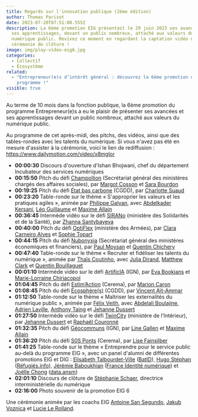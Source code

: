 ```yaml
---
title: Regards sur l'innovation publique (2ème édition)
author: Thomas Parisot
date: 2023-07-20T07:51:00.555Z
description: La 6ème promotion EIG présentait le 29 juin 2023 ses avancées et
  ses apprentissages, devant un public nombreux, attaché aux valeurs du
  numérique public. Revivez ce moment en regardant la captation vidéo de la
  cérémonie de clôture !
image: img/play-video-eig6.jpg
categories:
  - Collectif
  - Écosystème
related:
  - "Entrepreneur(e)s d’intérêt général : découvrez la 6ème promotion du
    programme !"
visible: true
---
```

Au terme de 10 mois dans la fonction publique, la 6ème promotion du programme Entrepreneur(e)s a eu le plaisir de présenter ses avancées et ses apprentissages devant un public nombreux, attaché aux valeurs du numérique public.

Au programme de cet après-midi, des pitchs, des vidéos, ainsi que des tables-rondes avec les talents du numérique. S﻿i vous n'avez pas été en mesure d'assister à la cérémonie, voici le lien de rediffusion : <https://www.dailymotion.com/video/x8mglor>

* **00:00:30** Discours d'ouverture d'Ishan Bhojwani, chef du département Incubateur des services numériques
* **00:15:50** Pitch du défi [Champollion](https://eig.etalab.gouv.fr/defis/champollion/) (Secrétariat général des ministères chargés des affaires sociales), par [Margot Cosson](https://eig.etalab.gouv.fr/personnes/margot-cosson/) et [Sara Bourdon](https://eig.etalab.gouv.fr/personnes/sara-bourdon/)
* **00:19:25** Pitch du défi [État bas carbone](https://eig.etalab.gouv.fr/defis/etat-bas-carbone/) (CGDD), par [Charlotte Suaud](https://eig.etalab.gouv.fr/personnes/charlotte-suaud/)
* **00:23:20** Table-ronde sur le thème « S'approprier les valeurs et les pratiques agiles », animée par [Philippe Galvan](https://eig.etalab.gouv.fr/personnes/philippe-galvan/), avec [Abdelkader Kersani](https://eig.etalab.gouv.fr/personnes/abdelkader-kersani/), [Léo Guillaume](https://eig.etalab.gouv.fr/personnes/leo-guillaume/) et [Maxime Allain](https://eig.etalab.gouv.fr/personnes/maxime-allain/)
* **00:36:45** Intermède vidéo sur le défi [SIRANo](https://eig.etalab.gouv.fr/defis/sirano/) (ministère des Solidarités et de la Santé), par [Zhanna Santybayeva](https://eig.etalab.gouv.fr/personnes/zhanna-santybayeva/)
* **00:40:00** Pitch du défi [OptiFlex](https://eig.etalab.gouv.fr/defis/optiflex/) (ministère des Armées), par [Clara Carneiro Alves](https://eig.etalab.gouv.fr/personnes/clara-carneiro-alves/) et [Sophie Topart](https://eig.etalab.gouv.fr/personnes/sophie-topart/)
* **00:44:15** Pitch du défi [Nubonyxia](https://eig.etalab.gouv.fr/defis/nubonyxia/) (Secrétariat général des ministères économiques et financiers), par [Paul Moysan](https://eig.etalab.gouv.fr/personnes/paul-moysan/) et [Quentin Chichery](https://eig.etalab.gouv.fr/personnes/quentin-chichery/)
* **00:47:40** Table-ronde sur le thème « Recruter et fidéliser les talents du numérique », animée par [Thaïs Coutinho](https://eig.etalab.gouv.fr/personnes/thais-coutinho/), avec [Julia Dirand](https://eig.etalab.gouv.fr/personnes/julia-dirand/), [Matthew Clark](https://eig.etalab.gouv.fr/personnes/matthew-clark/) et [Quentin Bouillaguet](https://eig.etalab.gouv.fr/personnes/quentin-bouillaguet/)
* **00:01:10** Intermède vidéo sur le défi [ArtificIA](https://eig.etalab.gouv.fr/defis/artificia/) (IGN), par [Eva Bookjans](https://eig.etalab.gouv.fr/personnes/eva-bookjans/) et [Marie-Lorraine Chiriacopol](https://eig.etalab.gouv.fr/personnes/marie-lorraine-chiriacopol/)
* **01:04:45** Pitch du défi [Estim’Action](https://eig.etalab.gouv.fr/defis/estim-action/) (Cerema), par [Marion Caron](https://eig.etalab.gouv.fr/personnes/marion-caron/)
* **01:08:45** Pitch du défi [Écosphère(s)](https://eig.etalab.gouv.fr/defis/ecospheres/) (CGDD), par [Vincent Aït-Ammar](https://eig.etalab.gouv.fr/personnes/vincent-ait-ammar/)
* **01:12:50** Table-ronde sur le thème « Maîtriser les externalités du numérique public », animée par [Félix Veith](https://eig.etalab.gouv.fr/personnes/felix-veith/), avec [Abdelali Boulajine](https://eig.etalab.gouv.fr/personnes/abdelali-boulajine/), [Adrien Laville](https://eig.etalab.gouv.fr/personnes/adrien-laville/), [Anthony Taing](https://eig.etalab.gouv.fr/personnes/anthony-taing/) et [Jehanne Dussert](https://eig.etalab.gouv.fr/personnes/jehanne-dussert/)
* **01:27:50** Intermède vidéo sur le défi [TwinCity](https://eig.etalab.gouv.fr/defis/twincity/) (ministère de l’Intérieur), par [Jehanne Dussert](https://eig.etalab.gouv.fr/personnes/jehanne-dussert/) et [Raphaël Couronné](https://eig.etalab.gouv.fr/personnes/raphael-couronne/)
* **01:32:35** Pitch du défi [Géocommuns](https://eig.etalab.gouv.fr/defis/geocommuns/) (IGN), par [Line Gallen](https://eig.etalab.gouv.fr/personnes/line-gallen/) et [Maxime Allain](https://eig.etalab.gouv.fr/personnes/maxime-allain/)
* **01:36:20** Pitch du défi [S0S Ponts](https://eig.etalab.gouv.fr/defis/sos-ponts/) (Cerema), par [Lise Fainsilber](https://eig.etalab.gouv.fr/personnes/lise-fainsilber/)
* **01:41:25** Table-ronde sur le thème « Entreprendre pour le service public au-delà du programme EIG », avec un panel d'alumni de différentes promotions EIG et DIG : [Elisabeth Talbourdet-Ville](https://eig.etalab.gouv.fr/personnes/elisabeth-talbourdet-ville/) ([BatID](https://eig.etalab.gouv.fr/defis/batid/)), [Hugo Stéphan](https://eig.etalab.gouv.fr/personnes/hugo-stephan/) ([Réfugiés.info](https://eig.etalab.gouv.fr/defis/karfur/)), [Jérémie Baboukhian](https://eig.etalab.gouv.fr/personnes/jeremie-baboukhian/) ([France Identité numérique](https://eig.etalab.gouv.fr/defis/id-numerique/)) et [Joëlle Chong](https://eig.etalab.gouv.fr/personnes/joelle-chong/) ([data.ansm](https://eig.etalab.gouv.fr/defis/datamed/))
* **02:01:10** Discours de clôture de [Stéphanie Schaer](https://eig.etalab.gouv.fr/personnes/stephanie-schaer/), directrice interministérielle du numérique
* **02:16:00** Photo souvenir de la promotion EIG 6

Une cérémonie animée par les coachs EIG [Antoine San Segundo](https://eig.etalab.gouv.fr/personnes/antoine-san-segundo/), [Jakub Voznica](https://eig.etalab.gouv.fr/personnes/jakub-voznica/) et [Lucie Le Rolland](https://eig.etalab.gouv.fr/personnes/lucie-le-rolland/).
